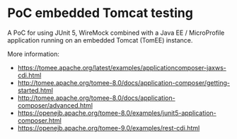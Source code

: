 # PoC embedded Tomcat testing

A PoC for using JUnit 5, WireMock combined with a Java EE / MicroProfile
application running on an embedded Tomcat (TomEE) instance.

More information:
- https://tomee.apache.org/latest/examples/applicationcomposer-jaxws-cdi.html
- http://tomee.apache.org/tomee-8.0/docs/application-composer/getting-started.html
- http://tomee.apache.org/tomee-8.0/docs/application-composer/advanced.html
- https://openejb.apache.org/tomee-8.0/examples/junit5-application-composer.html
- https://openejb.apache.org/tomee-9.0/examples/rest-cdi.html
